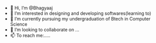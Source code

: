 - 👋 Hi, I’m @Bhagyaaj
- 👀 I’m interested in designing and developing softwares(learning to)
- 🌱 I’m currently pursuing my undergraduation of Btech in Computer Science
- 💞️ I’m looking to collaborate on ...
- 📫 To reach me:..... 

<!---
Bhagyaaj/Bhagyaaj is a ✨ special ✨ repository because its `README.md` (this file) appears on your GitHub profile.
You can click the Preview link to take a look at your changes.
--->
